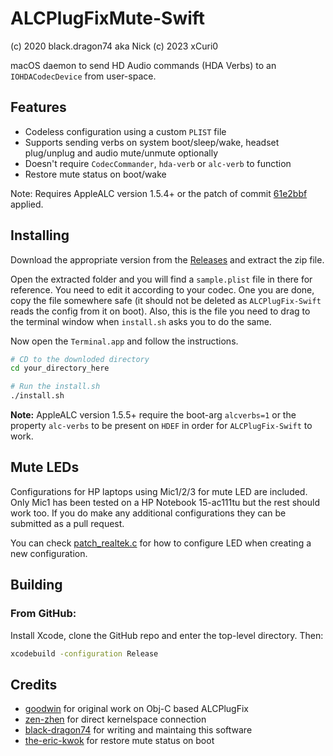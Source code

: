 # ALCPlugFixMute-Swift

(c) 2020 black.dragon74 aka Nick
(c) 2023 xCuri0

macOS daemon to send HD Audio commands (HDA Verbs) to an `IOHDACodecDevice` from user-space.

## Features
- Codeless configuration using a custom `PLIST` file
- Supports sending verbs on system boot/sleep/wake, headset plug/unplug and audio mute/unmute optionally
- Doesn't require `CodecCommander`, `hda-verb` or `alc-verb` to function
- Restore mute status on boot/wake

Note: Requires AppleALC version 1.5.4+ or the patch of commit [61e2bbf](https://github.com/acidanthera/AppleALC/commit/61e2bbfe74bf1c12ebf770ed4a9776a04a7758f2) applied.

## Installing

Download the appropriate version from the [Releases](https://github.com/black-dragon74/ALCPlugFix-Swift/releases/) and extract the zip file.

Open the extracted folder and you will find a `sample.plist` file in there for reference. You need to edit it according to your codec. One you are done, copy the file somewhere safe (it should not be deleted as `ALCPlugFix-Swift` reads the config from it on boot). Also, this is the file you need to drag to the terminal window when `install.sh` asks you to do the same.

Now open the `Terminal.app` and follow the instructions.
```sh
# CD to the downloded directory
cd your_directory_here

# Run the install.sh
./install.sh
```
**Note:** AppleALC version 1.5.5+ require the boot-arg `alcverbs=1` or the property `alc-verbs` to be present on `HDEF` in order for `ALCPlugFix-Swift` to work.

## Mute LEDs
Configurations for HP laptops using Mic1/2/3 for mute LED are included. Only Mic1 has been tested on a HP Notebook 15-ac111tu but the rest should work too. If you do make any additional configurations they can be submitted as a pull request.

You can check [patch_realtek.c](https://github.com/torvalds/linux/blob/master/sound/pci/hda/patch_realtek.c) for how to configure LED when creating a new configuration.

## Building

### From GitHub:

Install Xcode, clone the GitHub repo and enter the top-level directory.  Then:

```sh
xcodebuild -configuration Release
```

## Credits

- [goodwin](https://github.com/goodwin) for original work on Obj-C based ALCPlugFix
- [zen-zhen](https://github.com/zhen-zen) for direct kernelspace connection
- [black-dragon74](https://github.com/black-dragon74) for writing and maintaing this software
- [the-eric-kwok](https://github.com/the-eric-kwok) for restore mute status on boot
